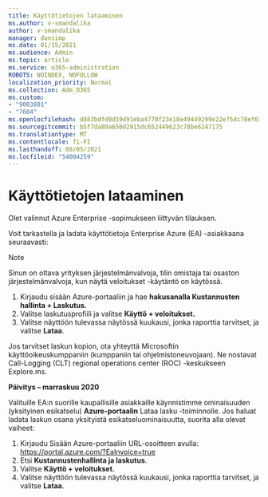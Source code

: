 ```yaml
---
title: Käyttötietojen lataaminen
ms.author: v-smandalika
author: v-smandalika
manager: dansimp
ms.date: 01/15/2021
ms.audience: Admin
ms.topic: article
ms.service: o365-administration
ROBOTS: NOINDEX, NOFOLLOW
localization_priority: Normal
ms.collection: Adm_O365
ms.custom:
- "9003801"
- "7604"
ms.openlocfilehash: d883bdfd0d59d91eba4770f23e18e49449299e22e75dc78ef63eaf5001c03419
ms.sourcegitcommit: b5f7da89a650d2915dc652449623c78be6247175
ms.translationtype: MT
ms.contentlocale: fi-FI
ms.lasthandoff: 08/05/2021
ms.locfileid: "54004259"
---
```

# <a name="download-usage-data"></a>Käyttötietojen lataaminen

Olet valinnut Azure Enterprise -sopimukseen liittyvän tilauksen.

Voit tarkastella ja ladata käyttötietoja Enterprise Azure (EA) -asiakkaana seuraavasti:

> [!NOTE]
> Sinun on oltava yrityksen järjestelmänvalvoja, tilin omistaja tai osaston järjestelmänvalvoja, kun näytä veloitukset -käytäntö on käytössä. 

1. Kirjaudu sisään Azure-portaaliin ja hae **hakusanalla Kustannusten hallinta + Laskutus.**
2. Valitse laskutusprofiili ja valitse **Käyttö + veloitukset.**
3. Valitse näyttöön tulevassa näytössä kuukausi, jonka raporttia tarvitset, ja valitse **Lataa**.

Jos tarvitset laskun kopion, ota yhteyttä Microsoftin käyttöoikeuskumppaniin (kumppaniin tai ohjelmistoneuvojaan). Ne nostavat Call-Logging (CLT) regional operations center (ROC) -keskukseen Explore.ms.

**Päivitys – marraskuu 2020**

Valituille EA:n suorille kaupallisille asiakkaille käynnistimme ominaisuuden (yksityinen esikatselu) **Azure-portaalin** Lataa lasku -toiminnolle. Jos haluat ladata laskun  osana yksityistä esikatseluominaisuutta, suorita alla olevat vaiheet:

1. Kirjaudu Sisään Azure-portaaliin URL-osoitteen avulla: https://portal.azure.com/?EaInvoice=true 
2. Etsi **Kustannustenhallinta ja laskutus**. 
3. Valitse **Käyttö + veloitukset.** 
4. Valitse näyttöön tulevassa näytössä kuukausi, jonka raporttia tarvitset, ja valitse **Lataa**.